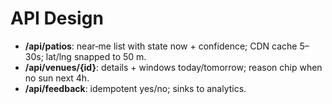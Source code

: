 # API Design
- **/api/patios**: near‑me list with state now + confidence; CDN cache 5–30s; lat/lng snapped to 50 m.  
- **/api/venues/{id}**: details + windows today/tomorrow; reason chip when no sun next 4h.  
- **/api/feedback**: idempotent yes/no; sinks to analytics.
